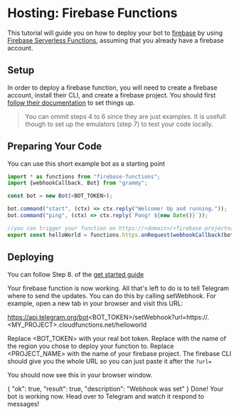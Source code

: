 # Hosting: Firebase Functions

This tutorial will guide you on how to deploy your bot to [firebase](https://firebase.google.com/) by using [Firebase Serverless Functions](https://firebase.google.com/docs/functions), assuming that you already have a firebase account.

## Setup

In order to deploy a firebase function, you will need to create a firebase account, install their CLI, and create a firebase project.
You should first [follow their documentation](https://firebase.google.com/docs/functions/get-started) to set things up.

> You can ommit steps 4 to 6 since they are just examples. It is usefull though to set up the emulators (step 7) to test your code locally.

## Preparing Your Code

You can use this short example bot as a starting point

```ts
import * as functions from "firebase-functions";
import {webhookCallback, Bot} from "grammy";

const bot = new Bot(<BOT_TOKEN>);

bot.command("start", (ctx) => ctx.reply("Welcome! Up and running."));
bot.command("ping", (ctx) => ctx.reply(`Pong! ${new Date()}`));

//you can trigger your function on https://<domain>/<firebase-projectname>/helloworld
export const helloWorld = functions.https.onRequest(webhookCallback(bot))
```

## Deploying

You can follow Step 8. of the [get started guide](https://firebase.google.com/docs/functions/get-started#deploy-functions-to-a-production-environment)

Your firebase function is now working. All that's left to do is to tell Telegram where to send the updates. You can do this by calling setWebhook. For example, open a new tab in your browser and visit this URL:

https://api.telegram.org/bot<BOT_TOKEN>/setWebhook?url=https://<REGION>.<MY_PROJECT>.cloudfunctions.net/helloworld

Replace <BOT_TOKEN> with your real bot token. Replace <REGION> with the name of the region you chose to deploy your function to. Replace <PROJECT_NAME> with the name of your firebase project.
The firebase CLI should give you the whole URL so you can just paste it after the `?url=`

You should now see this in your browser window.

{ "ok": true, "result": true, "description": "Webhook was set" }
Done! Your bot is working now. Head over to Telegram and watch it respond to messages!
